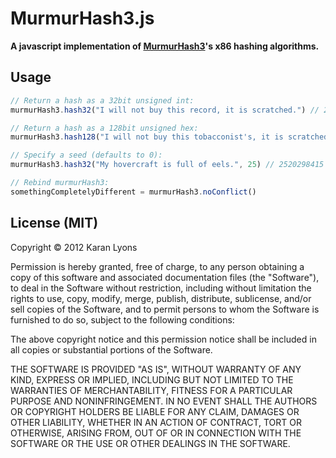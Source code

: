 # MurmurHash3.js
**A javascript implementation of [MurmurHash3](http://code.google.com/p/smhasher/source/browse/trunk/MurmurHash3.cpp?spec=svn145&r=144)'s x86 hashing algorithms.**

## Usage
```javascript
// Return a hash as a 32bit unsigned int:
murmurHash3.hash32("I will not buy this record, it is scratched.") // 2832214938

// Return a hash as a 128bit unsigned hex:
murmurHash3.hash128("I will not buy this tobacconist's, it is scratched.") // "ef3f78669b5b7ba200f3f98e889adeaf"

// Specify a seed (defaults to 0):
murmurHash3.hash32("My hovercraft is full of eels.", 25) // 2520298415

// Rebind murmurHash3:
somethingCompletelyDifferent = murmurHash3.noConflict()
```

## License (MIT)

Copyright © 2012 Karan Lyons

Permission is hereby granted, free of charge, to any person obtaining a copy of this software and associated documentation files (the "Software"), to deal in the Software without restriction, including without limitation the rights to use, copy, modify, merge, publish, distribute, sublicense, and/or sell copies of the Software, and to permit persons to whom the Software is furnished to do so, subject to the following conditions:

The above copyright notice and this permission notice shall be included in all copies or substantial portions of the Software.

THE SOFTWARE IS PROVIDED "AS IS", WITHOUT WARRANTY OF ANY KIND, EXPRESS OR IMPLIED, INCLUDING BUT NOT LIMITED TO THE WARRANTIES OF MERCHANTABILITY, FITNESS FOR A PARTICULAR PURPOSE AND NONINFRINGEMENT. IN NO EVENT SHALL THE AUTHORS OR COPYRIGHT HOLDERS BE LIABLE FOR ANY CLAIM, DAMAGES OR OTHER LIABILITY, WHETHER IN AN ACTION OF CONTRACT, TORT OR OTHERWISE, ARISING FROM, OUT OF OR IN CONNECTION WITH THE SOFTWARE OR THE USE OR OTHER DEALINGS IN THE SOFTWARE.